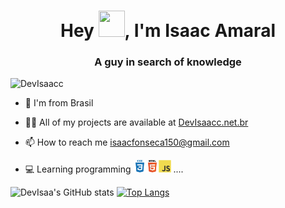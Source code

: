 <h1 align="center"> Hey <img src="https://raw.githubusercontent.com/kaueMarques/kaueMarques/master/hi.gif" height="42" width="42">, I'm Isaac Amaral</h1>
<h3 align="center">A guy in search of knowledge</h3>
<p align="left"><img src="https://komarev.com/ghpvc/?username=Devisaacc" alt="DevIsaacc" /></p>

-   📍 I'm from Brasil 

-   👨‍💻  All of my projects are available at  [DevIsaacc.net.br](https://github.com/DevIsaacc)
     
-   📫  How to reach me [isaacfonseca150@gmail.com](mailto:isaacfonseca150@gmail.com)
    
-   💻 Learning programming <img src="https://raw.githubusercontent.com/devicons/devicon/master/icons/css3/css3-plain-wordmark.svg" alt="css3"  width="20" height="20"/><img src="https://raw.githubusercontent.com/devicons/devicon/master/icons/html5/html5-original-wordmark.svg" alt="html5"  width="20" height="20"/><img src="https://raw.githubusercontent.com/devicons/devicon/master/icons/javascript/javascript-original.svg" alt="javascript" width="20" height="20"/> ....

![DevIsaa's GitHub stats](https://github-readme-stats.vercel.app/api?username=devisaacc&hide=contribs,prs)
[![Top Langs](https://github-readme-stats.vercel.app/api/top-langs/?username=devisaacc&layout=compact)](https://github.com/devisaacc/github-readme-stats)

